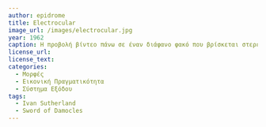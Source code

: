 ```yaml
---
author: epidrome
title: Electrocular 
image_url: /images/electrocular.jpg
year: 1962
caption: Η προβολή βίντεο πάνω σε έναν διάφανο φακό που βρίσκεται στερεωμένος σε ένα κράνος πιλότου ελικοπτέρου χρησιμοποιήθηκε από τον στρατό για να διευκολύνει την προσγείωση ελικοπτέρων με την βοήθεια κάμερας σε δύσκολες συνθήκες. 
license_url: 
license_text: 
categories:
  - Μορφές 
  - Εικονική Πραγματικότητα 
  - Σύστημα Εξόδου
tags:
  - Ivan Sutherland
  - Sword of Damocles
---
```

